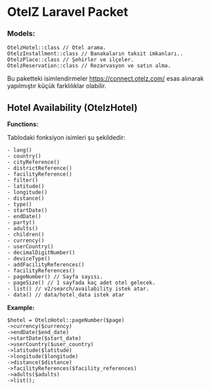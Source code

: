 # OtelZ Laravel Packet

### Models:
    OtelzHotel::class // Otel arama.
    OtelzInstallment::class // Banakaların taksit imkanları..
    OtelzPlace::class // Şehirler ve ilçeler.
    OtelzReservation::class // Rezarvasyon ve satın alma.

Bu paketteki isimlendirmeler https://connect.otelz.com/ esas alınarak yapılmıştır küçük farklılıklar olabilir.

## Hotel Availability (OtelzHotel)
**Functions:**
	

Tablodaki fonksiyon isimleri şu şekildedir:

    - lang()
    - country()
    - cityReference()
    - districtReference()
    - facilityReference()
    - filter()
    - latitude()
    - longitude()
    - distance()
    - type()
    - startDate()
    - endDate()
    - party()
    - adults()
    - children()
    - currency()
    - userCountry()
    - decimalDigitNumber()
    - deviceType()
    - addFacilityReferences()
    - facilityReferences()
    - pageNumber() // Sayfa sayısı.
    - pageSize() // 1 sayfada kaç adet otel gelecek.
    - list() // v2/search/availability istek atar.
    - data() // data/hotel_data istek atar
    

**Example:**

    $hotel = OtelzHotel::pageNumber($page)
    ->currency($currency)
    ->endDate($end_date)
    ->startDate($start_date)
    ->userCountry($user_country)
    ->latitude($latitude)
    ->longitude($longitude)
    ->distance($distance)
    ->facilityReferences($facility_references)
    ->adults($adults)
    ->list();
